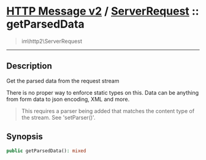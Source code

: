 # [HTTP Message v2](http2.md) / [ServerRequest](http2-ServerRequest.md) :: getParsedData
 > im\http2\ServerRequest
____

## Description
Get the parsed data from the request stream

There is no proper way to enforce static types on this.
Data can be anything from form data to json encoding, XML and more.

 > This requires a parser being added that matches the content type of the stream. See 'setParser()'.  

## Synopsis
```php
public getParsedData(): mixed
```
